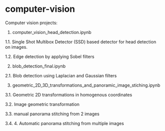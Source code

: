 # computer-vision
Computer vision projects:

1. computer_vision_head_detection.ipynb

  1.1. Single Shot Multibox Detector (SSD) based detector for head detection on images.
  
  1.2. Edge detection by applying Sobel filters
  
2. blob_detection_final.ipynb
  
  2.1. Blob detection using Laplacian and Gaussian filters
  
3. geometric_2D_3D_transformations_and_panoramic_image_stiching.ipynb

  3.1. Geometric 2D transformations in homogenous coordinates
  
  3.2. Image geometric transformation
  
  3.3. manual panorama stitching from 2 images
  
  3.4. 4. Automatic panorama stitching from multiple images

